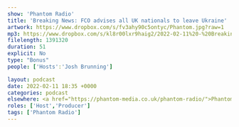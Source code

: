 ```yaml
---
show: 'Phantom Radio'
title: 'Breaking News: FCO advises all UK nationals to leave Ukraine'
artwork: https://www.dropbox.com/s/fv3ahy90c5ontyc/Phantom.jpg?raw=1
mp3: https://www.dropbox.com/s/kl8r00lxr9haig2/2022-02-11%20-%20Breaking%20News.mp3?raw=1
filelength: 1391320
duration: 51
explicit: No
type: "Bonus"
people: ['Hosts':'Josh Brunning']

layout: podcast
date: 2022-02-11 18:35 +0000
categories: podcast
elsewhere: <a href="https://phantom-media.co.uk/phantom-radio/">Phantom Media</a>
roles: ['Host','Producer']
tags: ['Phantom Radio']
---
```


